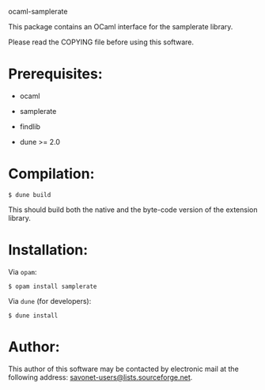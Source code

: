 ocaml-samplerate

This package contains an OCaml interface for the samplerate library.

Please read the COPYING file before using this software.

Prerequisites:
==============

- ocaml

- samplerate

- findlib

- dune >= 2.0

Compilation:
============

```
$ dune build
```

This should build both the native and the byte-code version of the
extension library.

Installation:
=============

Via `opam`:

```
$ opam install samplerate
```

Via `dune` (for developers):
```
$ dune install
```

Author:
=======

This author of this software may be contacted by electronic mail
at the following address: savonet-users@lists.sourceforge.net.
